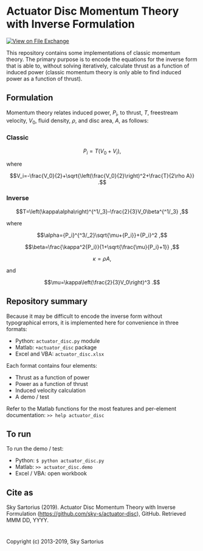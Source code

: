 # Actuator Disc Momentum Theory with Inverse Formulation
[![View on File Exchange](https://www.mathworks.com/matlabcentral/images/matlab-file-exchange.svg)](https://www.mathworks.com/matlabcentral/fileexchange/160596)

This repository contains some implementations of classic momentum theory. The primary purpose is to encode the equations for the inverse form that is able to, without solving iteratively, calculate thrust as a function of induced power (classic momentum theory is only able to find induced power as a function of thrust).

## Formulation
Momentum theory relates induced power, $`P_i`$, to thrust, $`T`$, freestream velocity, $`V_0`$, fluid density, $`\rho`$, and disc area, $`A`$, as follows:

### Classic
```math 
P_i=T\left(V_0+V_i\right) ,
```

where

```math
V_i=-\frac{V_0}{2}+\sqrt{\left(\frac{V_0}{2}\right)^2+\frac{T}{2\rho A}} .
```


### Inverse
```math
T=\left(\kappa\alpha\right)^{^1/_3}-\frac{2}{3}V_0\beta^{^1/_3} ,
```

where 

```math
\alpha={P_i}^{^3/_2}\sqrt{\mu+{P_i}}+{P_i}^2 ,
```

```math
\beta=\frac{\kappa^2{P_i}}{1+\sqrt{\frac{\mu}{P_i}+1}} ,
```

```math
\kappa=\rho A ,
```
and
```math
\mu=\kappa\left(\frac{2}{3}V_0\right)^3 .
```

## Repository summary
Because it may be difficult to encode the inverse form without typographical errors, it is implemented here for convenience in three formats:
- Python: `actuator_disc.py` module
- Matlab: `+actuator_disc` package
- Excel and VBA: `actuator_disc.xlsx`

Each format contains four elements:
- Thrust as a function of power
- Power as a function of thrust
- Induced velocity calculation
- A demo / test

Refer to the Matlab functions for the most features and per-element documentation: `>> help actuator_disc` 

## To run
To run the demo / test:
- Python: `$ python actuator_disc.py`
- Matlab: `>> actuator_disc.demo`
- Excel / VBA: open workbook

## Cite as
Sky Sartorius (2019). Actuator Disc Momentum Theory with Inverse Formulation (https://github.com/sky-s/actuator-disc), GitHub. Retrieved MMM DD, YYYY.

#
Copyright (c) 2013-2019, Sky Sartorius
